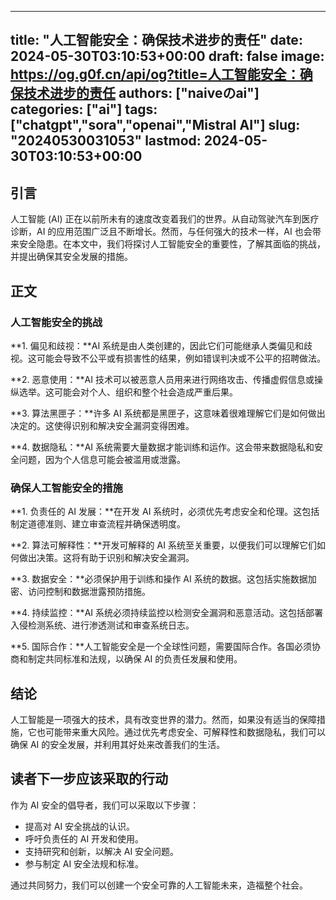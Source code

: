 
---
title: "人工智能安全：确保技术进步的责任"
date: 2024-05-30T03:10:53+00:00
draft: false
image: https://og.g0f.cn/api/og?title=人工智能安全：确保技术进步的责任
authors: ["naiveのai"]
categories: ["ai"]
tags: ["chatgpt","sora","openai","Mistral AI"]
slug: "20240530031053"
lastmod: 2024-05-30T03:10:53+00:00
---
## 引言

人工智能 (AI) 正在以前所未有的速度改变着我们的世界。从自动驾驶汽车到医疗诊断，AI 的应用范围广泛且不断增长。然而，与任何强大的技术一样，AI 也会带来安全隐患。在本文中，我们将探讨人工智能安全的重要性，了解其面临的挑战，并提出确保其安全发展的措施。

## 正文

### 人工智能安全的挑战

**1. 偏见和歧视：**AI 系统是由人类创建的，因此它们可能继承人类偏见和歧视。这可能会导致不公平或有损害性的结果，例如错误判决或不公平的招聘做法。

**2. 恶意使用：**AI 技术可以被恶意人员用来进行网络攻击、传播虚假信息或操纵选举。这可能会对个人、组织和整个社会造成严重后果。

**3. 算法黑匣子：**许多 AI 系统都是黑匣子，这意味着很难理解它们是如何做出决定的。这使得识别和解决安全漏洞变得困难。

**4. 数据隐私：**AI 系统需要大量数据才能训练和运作。这会带来数据隐私和安全问题，因为个人信息可能会被滥用或泄露。

### 确保人工智能安全的措施

**1. 负责任的 AI 发展：**在开发 AI 系统时，必须优先考虑安全和伦理。这包括制定道德准则、建立审查流程并确保透明度。

**2. 算法可解释性：**开发可解释的 AI 系统至关重要，以便我们可以理解它们如何做出决策。这将有助于识别和解决安全漏洞。

**3. 数据安全：**必须保护用于训练和操作 AI 系统的数据。这包括实施数据加密、访问控制和数据泄露预防措施。

**4. 持续监控：**AI 系统必须持续监控以检测安全漏洞和恶意活动。这包括部署入侵检测系统、进行渗透测试和审查系统日志。

**5. 国际合作：**人工智能安全是一个全球性问题，需要国际合作。各国必须协商和制定共同标准和法规，以确保 AI 的负责任发展和使用。

## 结论

人工智能是一项强大的技术，具有改变世界的潜力。然而，如果没有适当的保障措施，它也可能带来重大风险。通过优先考虑安全、可解释性和数据隐私，我们可以确保 AI 的安全发展，并利用其好处来改善我们的生活。

## 读者下一步应该采取的行动

作为 AI 安全的倡导者，我们可以采取以下步骤：

* 提高对 AI 安全挑战的认识。
* 呼吁负责任的 AI 开发和使用。
* 支持研究和创新，以解决 AI 安全问题。
* 参与制定 AI 安全法规和标准。

通过共同努力，我们可以创建一个安全可靠的人工智能未来，造福整个社会。